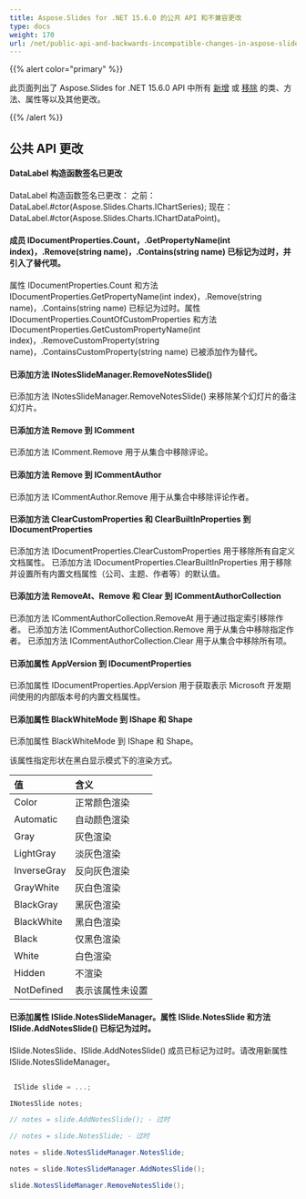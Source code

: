 ```yaml
---
title: Aspose.Slides for .NET 15.6.0 的公共 API 和不兼容更改
type: docs
weight: 170
url: /net/public-api-and-backwards-incompatible-changes-in-aspose-slides-for-net-15-6-0/
---
```


{{% alert color="primary" %}} 

此页面列出了 Aspose.Slides for .NET 15.6.0 API 中所有 [新增](/slides/net/public-api-and-backwards-incompatible-changes-in-aspose-slides-for-net-15-6-0/) 或 [移除](/slides/net/public-api-and-backwards-incompatible-changes-in-aspose-slides-for-net-15-6-0/) 的类、方法、属性等以及其他更改。

{{% /alert %}} 
## **公共 API 更改**
#### **DataLabel 构造函数签名已更改**
DataLabel 构造函数签名已更改：
之前：DataLabel.#ctor(Aspose.Slides.Charts.IChartSeries);
现在：DataLabel.#ctor(Aspose.Slides.Charts.IChartDataPoint)。
#### **成员 IDocumentProperties.Count，.GetPropertyName(int index)，.Remove(string name)，.Contains(string name) 已标记为过时，并引入了替代项。**
属性 IDocumentProperties.Count 和方法 IDocumentProperties.GetPropertyName(int index)，.Remove(string name)，.Contains(string name) 已标记为过时。属性 IDocumentProperties.CountOfCustomProperties 和方法 IDocumentProperties.GetCustomPropertyName(int index)，.RemoveCustomProperty(string name)，.ContainsCustomProperty(string name) 已被添加作为替代。
#### **已添加方法 INotesSlideManager.RemoveNotesSlide()**
已添加方法 INotesSlideManager.RemoveNotesSlide() 来移除某个幻灯片的备注幻灯片。
#### **已添加方法 Remove 到 IComment**
已添加方法 IComment.Remove 用于从集合中移除评论。
#### **已添加方法 Remove 到 ICommentAuthor**
已添加方法 ICommentAuthor.Remove 用于从集合中移除评论作者。
#### **已添加方法 ClearCustomProperties 和 ClearBuiltInProperties 到 IDocumentProperties**
已添加方法 IDocumentProperties.ClearCustomProperties 用于移除所有自定义文档属性。
已添加方法 IDocumentProperties.ClearBuiltInProperties 用于移除并设置所有内置文档属性（公司、主题、作者等）的默认值。
#### **已添加方法 RemoveAt、Remove 和 Clear 到 ICommentAuthorCollection**
已添加方法 ICommentAuthorCollection.RemoveAt 用于通过指定索引移除作者。
已添加方法 ICommentAuthorCollection.Remove 用于从集合中移除指定作者。
已添加方法 ICommentAuthorCollection.Clear 用于从集合中移除所有项。
#### **已添加属性 AppVersion 到 IDocumentProperties**
已添加属性 IDocumentProperties.AppVersion 用于获取表示 Microsoft 开发期间使用的内部版本号的内置文档属性。
#### **已添加属性 BlackWhiteMode 到 IShape 和 Shape**
已添加属性 BlackWhiteMode 到 IShape 和 Shape。

该属性指定形状在黑白显示模式下的渲染方式。

|**值** |**含义** |
| :- | :- |
|Color |正常颜色渲染 |
|Automatic |自动颜色渲染 |
|Gray |灰色渲染 |
|LightGray |淡灰色渲染 |
|InverseGray |反向灰色渲染 |
|GrayWhite |灰白色渲染 |
|BlackGray |黑灰色渲染 |
|BlackWhite |黑白色渲染 |
|Black |仅黑色渲染 |
|White |白色渲染 |
|Hidden |不渲染 |
|NotDefined|表示该属性未设置|
#### **已添加属性 ISlide.NotesSlideManager。属性 ISlide.NotesSlide 和方法 ISlide.AddNotesSlide() 已标记为过时。**
ISlide.NotesSlide、ISlide.AddNotesSlide() 成员已标记为过时。请改用新属性 ISlide.NotesSlideManager。

``` csharp

 ISlide slide = ...;

INotesSlide notes;

// notes = slide.AddNotesSlide(); - 过时

// notes = slide.NotesSlide; - 过时

notes = slide.NotesSlideManager.NotesSlide;

notes = slide.NotesSlideManager.AddNotesSlide();

slide.NotesSlideManager.RemoveNotesSlide();

``` 